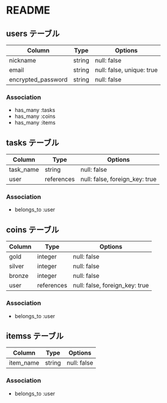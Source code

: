 # README

## users テーブル

| Column             | Type   | Options                   |
| ------------------ | ------ | ------------------------- |
| nickname           | string | null: false               |
| email              | string | null: false, unique: true |
| encrypted_password | string | null: false               |

### Association

- has_many :tasks
- has_many :coins
- has_many :items


## tasks テーブル

| Column             | Type       | Options                        |
| ------------------ | ---------- | ------------------------------ |
| task_name          | string     | null: false                    |
| user               | references | null: false, foreign_key: true |

### Association

- belongs_to :user


## coins テーブル

| Column           | Type       | Options                        |
| ---------------- | ---------- | ------------------------------ |
| gold             | integer    | null: false                    |
| silver           | integer    | null: false                    |
| bronze           | integer    | null: false                    |
| user             | references | null: false, foreign_key: true |

### Association

- belongs_to :user


## itemss テーブル

| Column           | Type       | Options                        |
| ---------------- | ---------- | ------------------------------ |
| item_name        | string     | null: false                    |

### Association

- belongs_to :user